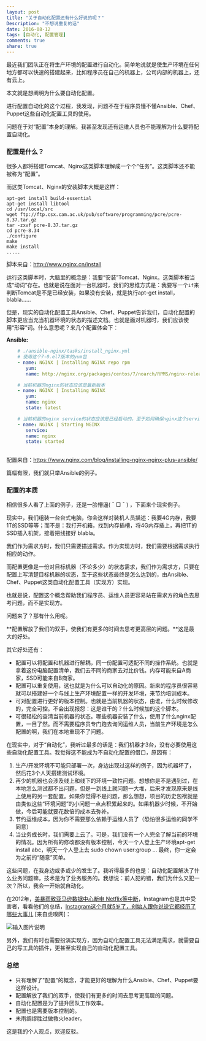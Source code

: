 ```yaml
---
layout: post
title: "关于自动化配置还有什么好说的呢？"
Description: "不想说重复的话"
date: 2016-08-12
tags: [自动化, 配置管理]
comments: true
share: true
---
```


最近我们团队正在将生产环境的配置进行自动化。简单地说就是使生产环境在任何地方都可以快速的搭建起来，比如程序员在自己的机器上，公司内部的机器上，还有云上。

本文就是想阐明为什么要自动化配置。

进行配置自动化的这个过程，我发现，问题不在于程序员懂不懂Ansible、Chef、Puppet这些自动化配置工具的使用。

问题在于对“配置”本身的理解。我甚至发现还有运维人员也不能理解为什么要将配置自动化。

### 配置是什么？
很多人都将搭建Tomcat、Nginx这类脚本理解成一个个“任务”。这类脚本还不能被称为“配置”。

而这类Tomcat、Nginx的安装脚本大概是这样：
```shell
apt-get install build-essential
apt-get install libtool
cd /usr/local/src
wget ftp://ftp.csx.cam.ac.uk/pub/software/programming/pcre/pcre-8.37.tar.gz
tar -zxvf pcre-8.37.tar.gz
cd pcre-8.34
./configure
make
make install
.....
```

脚本来自：http://www.nginx.cn/install

运行这类脚本时，大脑里的概念是：我要“安装”Tomcat、Nginx。这类脚本被当成“动词”存在。也就是说在面对一台机器时，我们的思维方式是：我要写一个`if`来判断Tomcat是不是已经安装，如果没有安装，就是执行apt-get install，blabla……

但是，现实的自动化配置工具Ansible、Chef、Puppet告诉我们，自动化配置的脚本更应当充当机器环境的状态的描述文档。也就是面对机器时，我们应该使用“形容”词。什么意思呢？来几个配置体会下：

**Ansible:**
```yaml
    # ./ansible-nginx/tasks/install_nginx.yml
    # 使用这个7-0.el7版本的yum包 
    - name: NGINX | Installing NGINX repo rpm
       yum:
       name: http://nginx.org/packages/centos/7/noarch/RPMS/nginx-release-centos-7-0.el7.ngx.noarch.rpm

    # 当前机器的nginx的状态应该是最新版本
    - name: NGINX | Installing NGINX
       yum: 
       name: nginx  
       state: latest

    # 当前机器的nginx service的状态应该是已经启动的。至于如何确保nginx这个service是如何启动的，我们不需要关心。
    - name: NGINX | Starting NGINX
       service:
       name: nginx
       state: started
  
```
 配置来自：https://www.nginx.com/blog/installing-nginx-nginx-plus-ansible/

篇幅有限，我们就只举Ansible的例子。

### 配置的本质

相信很多人看了上面的例子，还是一脸懵逼( ¯ □ ¯ ) ，下面来个现实例子。

现实中，我们组装一台台式电脑，你会这样对装机人员描述：我要4G内存，我要1T的SSD等等；而不是：我打开机箱，找到内存插槽，将4G内存插上，再把1T的SSD插入机架，接着把线接好 blabla。

我们作为需求方时，我们只需要描述需求。作为实现方时，我们需要根据需求执行相应的动作。

而配置更像是一份对目标机器（不论多少）的状态需求，我们作为需求方，只要在配置上写清楚目标机器的状态，至于这些状态最终是怎么达到的，由Ansible、Chef、Puppet这类自动化配置工具（实现方）实现。

也就是说，配置这个概念帮助我们程序员、运维人员更容易站在需求方的角色去思考问题，而不是实现方。

问题来了？那有什么用呢。

**配置解放了我们的双手，使我们有更多的时间去思考更高层的问题。**这是最大的好处。

其它好处还有：

* 配置可以将配置和机器进行解耦，同一份配置可适配不同的操作系统。也就是拿着这份电脑配置清单，我们去不同的商家去对比价钱。内存可能来自A商家，SSD可能来自B商家。
* 配置可以重复使用，这也就是为什么可以自动化的原因。新来的程序员很容易就可以搭建好一个与线上生产环境配置一样的开发环境，来节约培训成本。
* 可对配置进行更好的版本控制。也就是当前机器的状态，由谁，什么时候修改的，完全可控。不会出现报怨：这是谁干的？什么时候加的这个脚本。
* 可很轻松的查清当前机器的状态。哪些机器安装了什么，使用了什么nginx配置，一目了然。而不需要程序员专门跑去询问运维人员，当前生产环境是怎么配置的啊，我们在本地重现不了问题。

在现实中，对于“自动化”，我听过最多的话是：我们机器才3台，没有必要使用这些自动化配置工具。我觉得这不能成为不自动化配置的借口，原因有：

1. 生产/开发环境不可能只部署一次，身边出现过这样的例子，因为机器坏了，然后花3个人天搭建测试环境。
2. 再少的机器也会涉及线上和线下的环境一致性问题。想想你是不是遇到过，在本地怎么测试都不出问题，但是一到线上就问题一大堆，后来才发现原来是线上使用的另一套配置。如果你觉得不是问题，那么想想，项目的历史包袱就是由类似这些“环境问题”的小问题一点点积累起来的。如果机器少时候，不开始做，今后可能就要花数倍的成本去弥补。
3. 节约运维成本，因为你不需要那么依赖于运维人员了（恐怕很多运维的同学不同意）
4. 当业务成长时，我们需要上云了。可是，我们没有一个人完全了解当前的环境的情况。因为所有的修改都没有版本控制，今天一个人登上生产环境apt-get install abc，明天一个人登上去 sudo chown user:group …  最终，你一定会为之前的“随意”买单。



这些问题，在我身边或多或少的发生了。我听得最多的也是：自动化配置解决了什么业务问题嘛，技术是为了业务服务的。我想说：前人犯的错，我们为什么又犯一次？所以，我会一开始就自动化。

在2012年，[美暴雨致亚马逊数据中心断电 Netflix等中断](http://tech.qq.com/a/20120702/000187.htm)，Instagram也是其中受害者，看看他们的总结，[Instagram这个月就5岁了，创始人跟你说说它都经历了哪些大事儿](http://www.huxiu.com/article/127610/1.html) [来自虎嗅网]：

![输入图片说明](/assets/images/2016-9-aws-down.jpg "在这里输入图片标题")

另外，我们有时也需要扮演实现方，因为自动化配置工具无法满足需求，就需要自己的写工具的插件，更甚至实现自己的自动化配置工具。


### 总结
* 只有理解了"配置"的概念，才能更好的理解为什么Ansible、Chef、Puppet要这样设计。
* 配置解放了我们的双手，使我们有更多的时间去思考更高层的问题。
* 自动化配置是为了提升团队工作效率。
* 配置也是需要版本控制的。
* 未雨绸缪胜过做救火leader。

这是我的个人观点，欢迎反驳。
